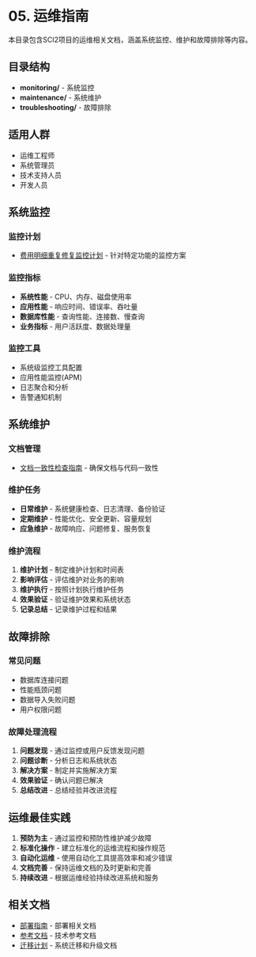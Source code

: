# 05. 运维指南

本目录包含SCI2项目的运维相关文档，涵盖系统监控、维护和故障排除等内容。

## 目录结构

- **monitoring/** - 系统监控
- **maintenance/** - 系统维护
- **troubleshooting/** - 故障排除

## 适用人群

- 运维工程师
- 系统管理员
- 技术支持人员
- 开发人员

## 系统监控

### 监控计划
- [费用明细重复修复监控计划](monitoring/费用明细重复修复监控计划.md) - 针对特定功能的监控方案

### 监控指标
- **系统性能** - CPU、内存、磁盘使用率
- **应用性能** - 响应时间、错误率、吞吐量
- **数据库性能** - 查询性能、连接数、慢查询
- **业务指标** - 用户活跃度、数据处理量

### 监控工具
- 系统级监控工具配置
- 应用性能监控(APM)
- 日志聚合和分析
- 告警通知机制

## 系统维护

### 文档管理
- [文档一致性检查指南](maintenance/文档一致性检查指南.md) - 确保文档与代码一致性

### 维护任务
- **日常维护** - 系统健康检查、日志清理、备份验证
- **定期维护** - 性能优化、安全更新、容量规划
- **应急维护** - 故障响应、问题修复、服务恢复

### 维护流程
1. **维护计划** - 制定维护计划和时间表
2. **影响评估** - 评估维护对业务的影响
3. **维护执行** - 按照计划执行维护任务
4. **效果验证** - 验证维护效果和系统状态
5. **记录总结** - 记录维护过程和结果

## 故障排除

### 常见问题
- 数据库连接问题
- 性能瓶颈问题
- 数据导入失败问题
- 用户权限问题

### 故障处理流程
1. **问题发现** - 通过监控或用户反馈发现问题
2. **问题诊断** - 分析日志和系统状态
3. **解决方案** - 制定并实施解决方案
4. **效果验证** - 确认问题已解决
5. **总结改进** - 总结经验并改进流程

## 运维最佳实践

1. **预防为主** - 通过监控和预防性维护减少故障
2. **标准化操作** - 建立标准化的运维流程和操作规范
3. **自动化运维** - 使用自动化工具提高效率和减少错误
4. **文档完善** - 保持运维文档的及时更新和完善
5. **持续改进** - 根据运维经验持续改进系统和服务

## 相关文档

- [部署指南](../04-deployment/) - 部署相关文档
- [参考文档](../07-reference/) - 技术参考文档
- [迁移计划](../08-migration/) - 系统迁移和升级文档